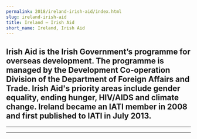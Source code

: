```yaml
---
permalink: 2018/ireland-irish-aid/index.html
slug: ireland-irish-aid
title: Ireland – Irish Aid
short_name: Ireland, Irish Aid
---
```

Irish Aid is the Irish Government’s programme for overseas development. The programme is managed by the Development Co-operation Division of the Department of Foreign Affairs and Trade. Irish Aid's priority areas include gender equality, ending hunger, HIV/AIDS and climate change. Ireland became an IATI member in 2008 and first published to IATI in July 2013.
---

---

---
